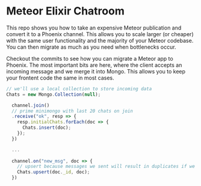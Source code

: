 # Meteor Elixir Chatroom

This repo shows you how to take an expensive Meteor publication and convert it to a Phoenix channel. This allows you to scale larger (or cheaper) with the same user functionality and the majority of your Meteor codebase. You can then migrate as much as you need when bottlenecks occur.


Checkout the commits to see how you can migrate a Meteor app to Phoenix. The most important bits are here, where the client accepts an incoming message and we merge it into Mongo. This allows you to keep your frontent code the same in most cases.

```javascript
// we'll use a local collection to store incoming data
Chats = new Mongo.Collection(null);

  channel.join()
  // prime minimongo with last 20 chats on join
  .receive("ok", resp => {
    resp.initialChats.forEach(doc => {
      Chats.insert(doc);
    });
  })

  ...
  
  channel.on("new_msg", doc => {
    // upsert because messages we sent will result in duplicates if we insert
    Chats.upsert(doc._id, doc);
  })
```
